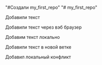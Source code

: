 "#Создали  my_first_repo" 
"# my_first_repo" 

Добавили текст

Добавили текст через вэб браузер


Добавим текст локально

Добавили текст в новой ветке

Добавил локальный конфликт